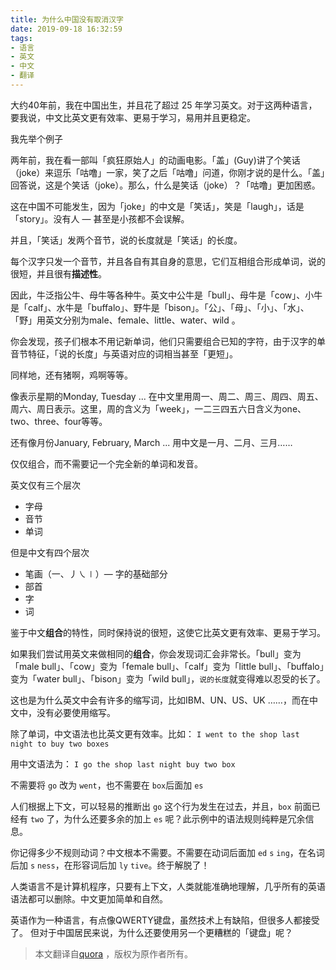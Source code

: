 ```yaml
---
title: 为什么中国没有取消汉字
date: 2019-09-18 16:32:59
tags:
- 语言
- 英文
- 中文
- 翻译
---
```


大约40年前，我在中国出生，并且花了超过 25 年学习英文。对于这两种语言，要我说，中文比英文更有效率、更易于学习，易用并且更稳定。

我先举个例子

两年前，我在看一部叫「疯狂原始人」的动画电影。「盖」(Guy)讲了个笑话（joke）来逗乐「咕噜」一家，笑了之后「咕噜」问道，你刚才说的是什么。「盖」回答说，这是个笑话（joke）。那么，什么是笑话（joke）？「咕噜」更加困惑。

这在中国不可能发生，因为「joke」的中文是「笑话」，笑是「laugh」，话是「story」。没有人 — 甚至是小孩都不会误解。

并且，「笑话」发两个音节，说的长度就是「笑话」的长度。

每个汉字只发一个音节，并且各自有其自身的意思，它们互相组合形成单词，说的很短，并且很有**描述性**。

因此，牛泛指公牛、母牛等各种牛。英文中公牛是「bull」、母牛是「cow」、小牛是「calf」、水牛是「buffalo」、野牛是「bison」。「公」、「母」、「小」、「水」、「野」用英文分别为male、female、little、water、wild 。

你会发现，孩子们根本不用记新单词，他们只需要组合已知的字符，由于汉字的单音节特征，「说的长度」与英语对应的词相当甚至「更短」。

同样地，还有猪啊，鸡啊等等。

像表示星期的Monday, Tuesday ... 在中文里用周一、周二、周三、周四、周五、周六、周日表示。这里，周的含义为「week」，一二三四五六日含义为one、two、three、four等等。

还有像月份January, February, March ... 用中文是一月、二月、三月……

仅仅组合，而不需要记一个完全新的单词和发音。

英文仅有三个层次
- 字母
- 音节
- 单词

但是中文有四个层次
- 笔画（一、丿㇏∣）— 字的基础部分
- 部首
- 字
- 词

鉴于中文**组合**的特性，同时保持说的很短，这使它比英文更有效率、更易于学习。

如果我们尝试用英文来做相同的**组合**，你会发现词汇会非常长。「bull」变为「male bull」、「cow」变为「female bull」、「calf」变为「little bull」、「buffalo」变为「water bull」、「bison」变为「wild bull」，`说的长度`就变得难以忍受的长了。

这也是为什么英文中会有许多的缩写词，比如IBM、UN、US、UK ……，而在中文中，没有必要使用缩写。

除了单词，中文语法也比英文更有效率。比如：
`I went to the shop last night to buy two boxes`

用中文语法为：
`I go the shop last night buy two box`

不需要将 `go` 改为 `went`，也不需要在 `box`后面加 `es`

人们根据上下文，可以轻易的推断出 `go` 这个行为发生在过去，并且，`box` 前面已经有 `two` 了，为什么还要多余的加上 `es` 呢？此示例中的语法规则纯粹是冗余信息。

你记得多少不规则动词？中文根本不需要。不需要在动词后面加 `ed` `s` `ing`，在名词后加 `s` `ness`，在形容词后加 `ly` `tive`。终于解脱了！

人类语言不是计算机程序，只要有上下文，人类就能准确地理解，几乎所有的英语语法都可以删除。中文更加简单和自然。

英语作为一种语言，有点像QWERTY键盘，虽然技术上有缺陷，但很多人都接受了。 但对于中国居民来说，为什么还要使用另一个更糟糕的「键盘」呢？

> 本文翻译自[quora](https://www.quora.com/Why-hasn-t-China-abandoned-Hanzi/answer/Xuehui-Liu-1) ，版权为原作者所有。